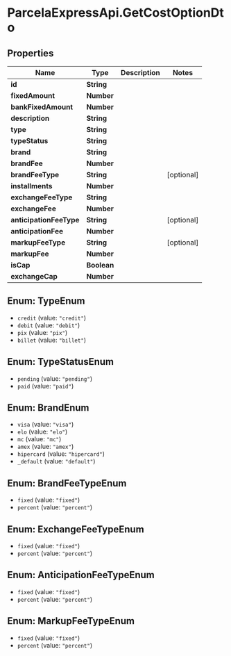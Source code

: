 # ParcelaExpressApi.GetCostOptionDto

## Properties
Name | Type | Description | Notes
------------ | ------------- | ------------- | -------------
**id** | **String** |  | 
**fixedAmount** | **Number** |  | 
**bankFixedAmount** | **Number** |  | 
**description** | **String** |  | 
**type** | **String** |  | 
**typeStatus** | **String** |  | 
**brand** | **String** |  | 
**brandFee** | **Number** |  | 
**brandFeeType** | **String** |  | [optional] 
**installments** | **Number** |  | 
**exchangeFeeType** | **String** |  | 
**exchangeFee** | **Number** |  | 
**anticipationFeeType** | **String** |  | [optional] 
**anticipationFee** | **Number** |  | 
**markupFeeType** | **String** |  | [optional] 
**markupFee** | **Number** |  | 
**isCap** | **Boolean** |  | 
**exchangeCap** | **Number** |  | 

<a name="TypeEnum"></a>
## Enum: TypeEnum

* `credit` (value: `"credit"`)
* `debit` (value: `"debit"`)
* `pix` (value: `"pix"`)
* `billet` (value: `"billet"`)


<a name="TypeStatusEnum"></a>
## Enum: TypeStatusEnum

* `pending` (value: `"pending"`)
* `paid` (value: `"paid"`)


<a name="BrandEnum"></a>
## Enum: BrandEnum

* `visa` (value: `"visa"`)
* `elo` (value: `"elo"`)
* `mc` (value: `"mc"`)
* `amex` (value: `"amex"`)
* `hipercard` (value: `"hipercard"`)
* `_default` (value: `"default"`)


<a name="BrandFeeTypeEnum"></a>
## Enum: BrandFeeTypeEnum

* `fixed` (value: `"fixed"`)
* `percent` (value: `"percent"`)


<a name="ExchangeFeeTypeEnum"></a>
## Enum: ExchangeFeeTypeEnum

* `fixed` (value: `"fixed"`)
* `percent` (value: `"percent"`)


<a name="AnticipationFeeTypeEnum"></a>
## Enum: AnticipationFeeTypeEnum

* `fixed` (value: `"fixed"`)
* `percent` (value: `"percent"`)


<a name="MarkupFeeTypeEnum"></a>
## Enum: MarkupFeeTypeEnum

* `fixed` (value: `"fixed"`)
* `percent` (value: `"percent"`)

